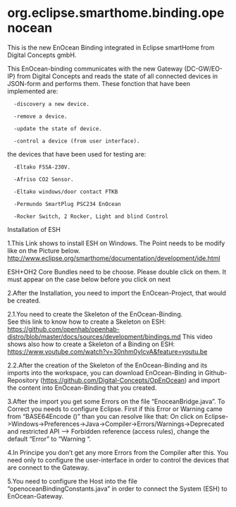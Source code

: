 # org.eclipse.smarthome.binding.openocean
This is the new EnOcean Binding  integrated in Eclipse smartHome from Digital Concepts gmbH.

This EnOcean-binding communicates with the new Gateway (DC-GW/EO-IP) from Digital Concepts 
and reads the state of all connected devices in JSON-form and performs them.
These fonction that have been implemented are:

      -discovery a new device.
  
      -remove a device.
  
      -update the state of device.
  
      -control a device (from user interface).

the devices that have been used for testing are:

      -Eltako FSSA-230V.
  
      -Afriso CO2 Sensor.
  
      -Eltako windows/door contact FTKB
  
      -Permundo SmartPlug PSC234 EnOcean
  
      -Rocker Switch, 2 Rocker, Light and blind Control
  
  
Installation of ESH

1.This Link shows to install ESH on Windows. The Point needs to be modify like on the Picture below. http://www.eclipse.org/smarthome/documentation/development/ide.html

ESH+OH2 Core Bundles need to be choose. 
Please double click on them. 
It must appear on the case below before you click on next

2.After the Installation, you need to import the EnOcean-Project, that would be created.

2.1.You need to create the Skeleton of the EnOcean-Binding. 					
See this link to know how to create a Skeleton on ESH: https://github.com/openhab/openhab-distro/blob/master/docs/sources/development/bindings.md 
This video shows also how to create a Skeleton of a Binding on ESH: https://www.youtube.com/watch?v=30nhm0yIcvA&feature=youtu.be

2.2.After the creation of the Skeleton of the EnOcean-Binding and its imports into the workspace, you can download EnOcean-Binding in Github-Repository (https://github.com/Digital-Concepts/OpEnOcean) and import the content into EnOcean-Binding that you created.

3.After the import you get some Errors on the file “EnoceanBridge.java”. To Correct you needs to configure Eclipse. First if this Error or Warning came from “BASE64Encode ()” than you can resolve like that: On click on Eclipse->Windows->Preferences->Java->Compiler->Errors/Warnings->Deprecated and restricted API –> Forbidden reference (access rules), change the default “Error” to “Warning “. 

4.In Principe you don’t get any more Errors from the Compiler after this. You need only to configure the user-interface in order to control the devices that are connect to the Gateway.

5.You need to configure the Host into the file “openoceanBindingConstants.java” in order to connect the System (ESH) to EnOcean-Gateway.  

  

